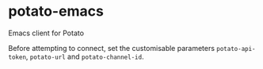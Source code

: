 # potato-emacs
Emacs client for Potato

Before attempting to connect, set the customisable parameters
`potato-api-token`, `potato-url` and `potato-channel-id`.
